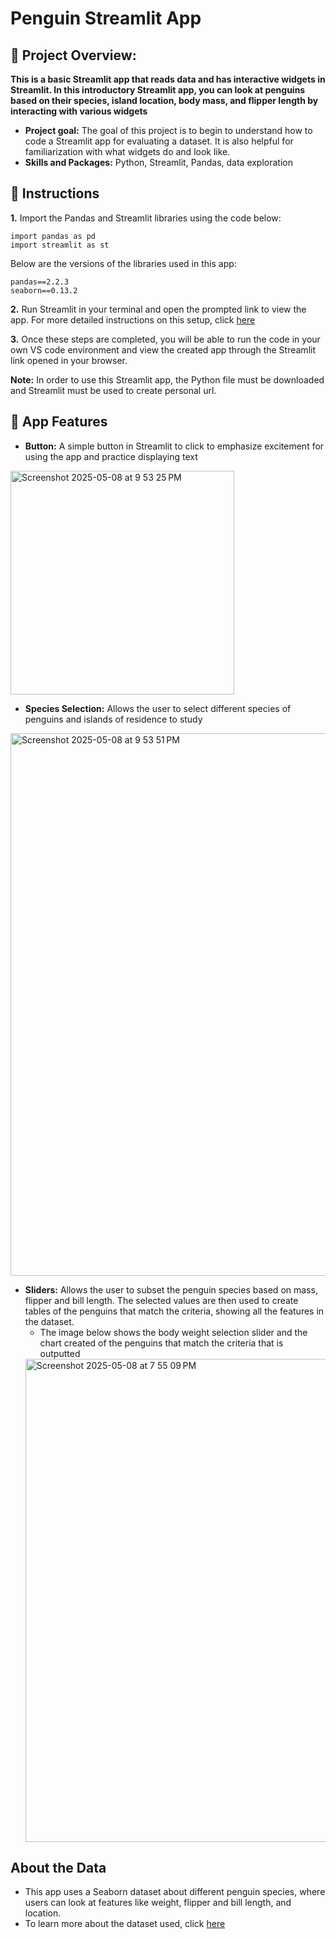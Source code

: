 # Penguin Streamlit App

## 📕 Project Overview: 
**This is a basic Streamlit app that reads data and has interactive widgets in Streamlit. In this introductory Streamlit app, you can look at penguins based on their species, island location, body mass, and flipper length by interacting with various widgets**
- **Project goal:** The goal of this project is to begin to understand how to code a Streamlit app for evaluating a dataset. It is also helpful for familiarization with what widgets do and look like.
- **Skills and Packages:** Python, Streamlit, Pandas, data exploration
## 📖 Instructions 


**1.** Import the Pandas and Streamlit libraries using the code below: 
````
import pandas as pd
import streamlit as st
````
Below are the versions of the libraries used in this app:
````
pandas==2.2.3
seaborn==0.13.2
````
**2.** Run Streamlit in your terminal and open the prompted link to view the app. For more detailed instructions on this setup, click [here](https://docs.kanaries.net/topics/Streamlit/streamlit-vscode)


**3.** Once these steps are completed, you will be able to run the code in your own VS code environment and view the created app through the Streamlit link opened in your browser.

**Note:** In order to use this Streamlit app, the Python file must be downloaded and Streamlit must be used to create personal url. 

## 📲 App Features
- **Button:** A simple button in Streamlit to click to emphasize excitement for using the app and practice displaying text
<img width="358" alt="Screenshot 2025-05-08 at 9 53 25 PM" src="https://github.com/user-attachments/assets/03f4ebd5-a7da-4250-b065-827125165444" />

- **Species Selection:** Allows the user to select different species of penguins and islands of residence to study
<img width="868" alt="Screenshot 2025-05-08 at 9 53 51 PM" src="https://github.com/user-attachments/assets/2af9ed27-082c-4356-913f-921db9d70f33" />

- **Sliders:** Allows the user to subset the penguin species based on mass, flipper and bill length. The selected values are then used to create tables of the penguins that match the criteria, showing all the features in the dataset. 
  - The image below shows the body weight selection slider and the chart created of the penguins that match the criteria that is outputted
  <img width="773" alt="Screenshot 2025-05-08 at 7 55 09 PM" src="https://github.com/user-attachments/assets/b4db7895-fedc-4a1e-a8a4-ddc0ecd999b3" />
## About the Data
- This app uses a Seaborn dataset about different penguin species, where users can look at features like weight, flipper and bill length, and location.
- To learn more about the dataset used, click [here](https://github.com/allisonhorst/palmerpenguins) 



